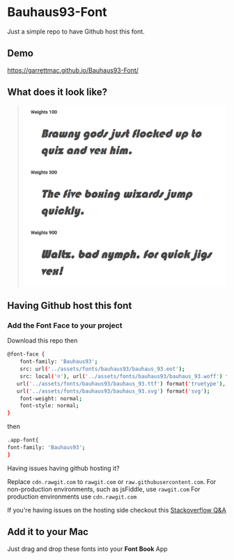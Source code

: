 # Bauhaus93-Font

Just a simple repo to have Github host this font.

## Demo

 https://garrettmac.github.io/Bauhaus93-Font/


## What does it look like?

> ![Bauhaus93 Font Snapshot](./snapshot.png)

## Having Github host this font



### Add the Font Face to your project

Download this repo then

```bash
@font-face {
	font-family: 'Bauhaus93';
	src: url('../assets/fonts/bauhaus93/bauhaus_93.eot');
	src: local('☺'), url('../assets/fonts/bauhaus93/bauhaus_93.woff') format('woff'),
   url('../assets/fonts/bauhaus93/bauhaus_93.ttf') format('truetype'),
   url('../assets/fonts/bauhaus93/bauhaus_93.svg') format('svg');
	font-weight: normal;
	font-style: normal;
}
```

then
```bash
.app-font{
font-family: 'Bauhaus93';
}
```

Having issues having github hosting it?

Replace `cdn.rawgit.com` to `rawgit.com` or `raw.githubusercontent.com`.
For non-production environments, such as jsFiddle, use `rawgit.com`
For production environments use `cdn.rawgit.com`

If you're having issues on the hosting side checkout this [Stackoverflow Q&A](http://stackoverflow.com/a/18049842/4642530)

## Add it to your Mac

Just drag and drop these fonts into your **Font Book** App
